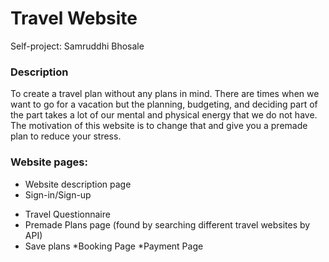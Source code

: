 # Travel Website
Self-project: Samruddhi Bhosale

### Description
To create a travel plan without any plans in mind.
There are times when we want to go for a vacation but the planning, budgeting, and deciding part of the part takes a lot of our mental and physical energy that we do not have.
The motivation of this website is to change that and give you a premade plan to reduce your stress.

### Website pages:
- Website description page
- Sign-in/Sign-up 
* Travel Questionnaire
* Premade Plans page (found by searching different travel websites by API)
* Save plans
*Booking Page
*Payment Page
